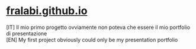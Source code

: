 # [fralabi.github.io](https://fralabi.github.io/)

[IT] Il mio primo progetto ovviamente non poteva che essere il mio portfolio di presentazione <br>
[EN] My first project obviously could only be my presentation portfolio
